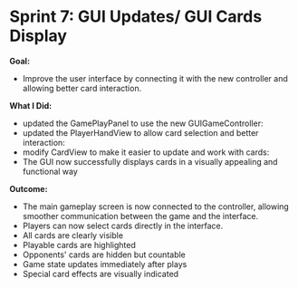 # Sprint 7: GUI Updates/ GUI Cards Display
**Goal:**

- Improve the user interface by connecting it with the new controller and allowing better card interaction.

**What I Did:**
 - updated the GamePlayPanel to use the new GUIGameController:
 - updated the PlayerHandView to allow card selection and better interaction:
 - modify CardView to make it easier to update and work with cards:
 - The GUI now successfully displays cards in a visually appealing and functional way
   
**Outcome:**
- The main gameplay screen is now connected to the controller, allowing smoother communication between the game and the interface.
- Players can now select cards directly in the interface.
- All cards are clearly visible
- Playable cards are highlighted
- Opponents' cards are hidden but countable
- Game state updates immediately after plays
- Special card effects are visually indicated
